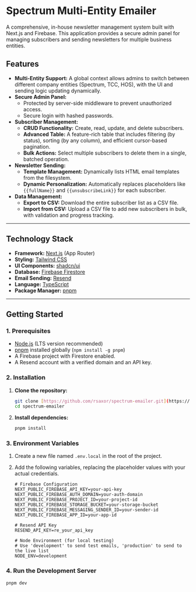 # Spectrum Multi-Entity Emailer

A comprehensive, in-house newsletter management system built with Next.js and Firebase. This application provides a secure admin panel for managing subscribers and sending newsletters for multiple business entities.

## Features

-   **Multi-Entity Support:** A global context allows admins to switch between different company entities (Spectrum, TCC, HOS), with the UI and sending logic updating dynamically.
-   **Secure Admin Panel:**
    -   Protected by server-side middleware to prevent unauthorized access.
    -   Secure login with hashed passwords.
-   **Subscriber Management:**
    -   **CRUD Functionality:** Create, read, update, and delete subscribers.
    -   **Advanced Table:** A feature-rich table that includes filtering (by status), sorting (by any column), and efficient cursor-based pagination.
    -   **Bulk Actions:** Select multiple subscribers to delete them in a single, batched operation.
-   **Newsletter Sending:**
    -   **Template Management:** Dynamically lists HTML email templates from the filesystem.
    -   **Dynamic Personalization:** Automatically replaces placeholders like `{{fullName}}` and `{{unsubscribeLink}}` for each subscriber.
-   **Data Management:**
    -   **Export to CSV:** Download the entire subscriber list as a CSV file.
    -   **Import from CSV:** Upload a CSV file to add new subscribers in bulk, with validation and progress tracking.

---

## Technology Stack

-   **Framework:** [Next.js](https://nextjs.org/) (App Router)
-   **Styling:** [Tailwind CSS](https://tailwindcss.com/)
-   **UI Components:** [shadcn/ui](https://ui.shadcn.com/)
-   **Database:** [Firebase Firestore](https://firebase.google.com/docs/firestore)
-   **Email Sending:** [Resend](https://resend.com/)
-   **Language:** [TypeScript](https://www.typescriptlang.org/)
-   **Package Manager:** [pnpm](https://pnpm.io/)

---

## Getting Started

### 1. Prerequisites

-   [Node.js](https://nodejs.org/en) (LTS version recommended)
-   [pnpm](https://pnpm.io/installation) installed globally (`npm install -g pnpm`)
-   A Firebase project with Firestore enabled.
-   A Resend account with a verified domain and an API key.

### 2. Installation

1.  **Clone the repository:**
    ```bash
    git clone [https://github.com/rsaxor/spectrum-emailer.git](https://github.com/rsaxor/spectrum-emailer.git)
    cd spectrum-emailer
    ```

2.  **Install dependencies:**
    ```bash
    pnpm install
    ```

### 3. Environment Variables

1.  Create a new file named `.env.local` in the root of the project.
2.  Add the following variables, replacing the placeholder values with your actual credentials.

    ```env
    # Firebase Configuration
    NEXT_PUBLIC_FIREBASE_API_KEY=your-api-key
    NEXT_PUBLIC_FIREBASE_AUTH_DOMAIN=your-auth-domain
    NEXT_PUBLIC_FIREBASE_PROJECT_ID=your-project-id
    NEXT_PUBLIC_FIREBASE_STORAGE_BUCKET=your-storage-bucket
    NEXT_PUBLIC_FIREBASE_MESSAGING_SENDER_ID=your-sender-id
    NEXT_PUBLIC_FIREBASE_APP_ID=your-app-id

    # Resend API Key
    RESEND_API_KEY=re_your_api_key

    # Node Environment (for local testing)
    # Use 'development' to send test emails, 'production' to send to the live list
    NODE_ENV=development
    ```

### 4. Run the Development Server

```bash
pnpm dev